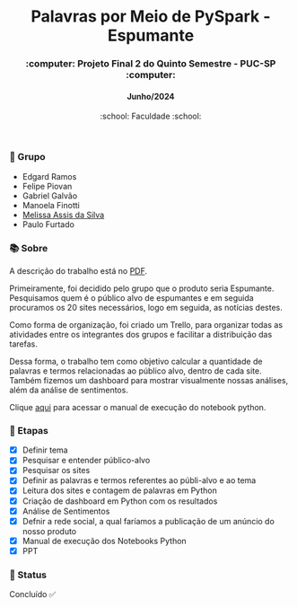 <p align="center">
<a href="https://www.google.com/url?sa=i&url=https%3A%2F%2Fwww.pngwing.com%2Fpt%2Fsearch%3Fq%3Dchampanhe&psig=AOvVaw1nsTb6kgnAtUUg1I0ZMru5&ust=1718890963580000&source=images&cd=vfe&opi=89978449&ved=0CBEQjRxqFwoTCICwxoDm54YDFQAAAAAdAAAAABAE" alt="Espumante" height="50px"></a>
</p>

<h1 align="center">Palavras por Meio de PySpark - Espumante</h1>

<h3 align="center">:computer: Projeto Final 2 do Quinto Semestre - PUC-SP :computer: </h3>
<h4 align="center">Junho/2024</h4>
<p align='center'> :school: Faculdade :school: </p>
 
  </br>
  
### :dancers: Grupo
- Edgard Ramos
- Felipe Piovan
- Gabriel Galvão
- Manoela Finotti
- [Melissa Assis da Silva](https://github.com/melassiss)
- Paulo Furtado
  
### :books: Sobre
A descrição do trabalho está no [PDF](https://github.com/maafinotti/palavras_por_meio_de_PySpark/blob/main/ProjetoIntegrador2_CDIA_2024_Vers%C3%A3o_Aluno%20(1).pdf).

Primeiramente, foi decidido pelo grupo que o produto seria Espumante. Pesquisamos quem é o público alvo de espumantes e em seguida procuramos os 20 sites necessários, logo em seguida, as notícias destes.

Como forma de organização, foi criado um Trello, para organizar todas as atividades entre os integrantes dos grupos e facilitar a distribuição das tarefas. 

Dessa forma, o trabalho tem como objetivo calcular a quantidade de palavras e termos relacionadas ao público alvo, dentro de cada site. Também fizemos um dashboard para mostrar visualmente nossas análises, além da análise de sentimentos.

Clique [aqui](https://github.com/maafinotti/palavras_por_meio_de_PySpark/blob/main/Manual%20de%20Orienta%C3%A7%C3%A3o%20para%20Execu%C3%A7%C3%A3o%20do%20Notebook.docx) para acessar o manual de execução do notebook python.

### :bookmark_tabs: Etapas
- [x] Definir tema
- [x] Pesquisar e entender público-alvo
- [x] Pesquisar os sites
- [X] Definir as palavras e termos referentes ao públi-alvo e ao tema
- [x] Leitura dos sites e contagem de palavras em Python
- [x] Criação de dashboard em Python com os resultados
- [x] Análise de Sentimentos
- [x] Defnir a rede social, a qual faríamos a publicação de um anúncio do nosso produto
- [x] Manual de execução dos Notebooks Python
- [x] PPT

### :eyes: Status
Concluído :white_check_mark:
